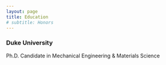 ```yaml
---
layout: page
title: Education
# subtitle: Honors
---
```



### Duke University

Ph.D. Candidate in Mechanical Engineering & Materials Science

